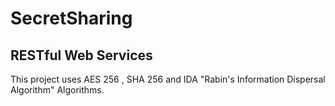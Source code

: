 # SecretSharing

## RESTful Web Services 

This project uses AES 256 , SHA 256 and IDA "Rabin's Information Dispersal Algorithm" Algorithms. 
